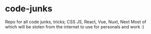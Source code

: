 # code-junks
Repo for all code junks, tricks; CSS JS, React, Vue, Nuxt, Next
Most of which will be stolen from the internet to use for personals and work :)
